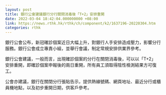 ```yaml
---
layout: post
title: 銀行公會建議銀行分行關閉消毒後「T+2」安排重開
date: 2022-03-04 18:42:04.000000000 +08:00
link: https://news.rthk.hk/rthk/ch/component/k2/1637196-20220304.htm
categories: rthk
---
```


銀行公會公布，新冠確診個案近日大幅上升，對銀行人手安排造成壓力，影響分行服務。銀行公會成立專責小組，並舉行會議，制定常規安排供業界參考。 

銀行公會建議，一般而言，出現確診個案的分行在關閉消毒後，可以以「T+2」 安排重開，即確診個案申報後的兩日重開，所有員工須取得陰性檢測結果方可復工。 

公會亦建議，銀行在關閉分行張貼告示，提供熱線號碼、網頁地址、最近分行或櫃員機地點，以及初步重開日期，供客戶參考。

